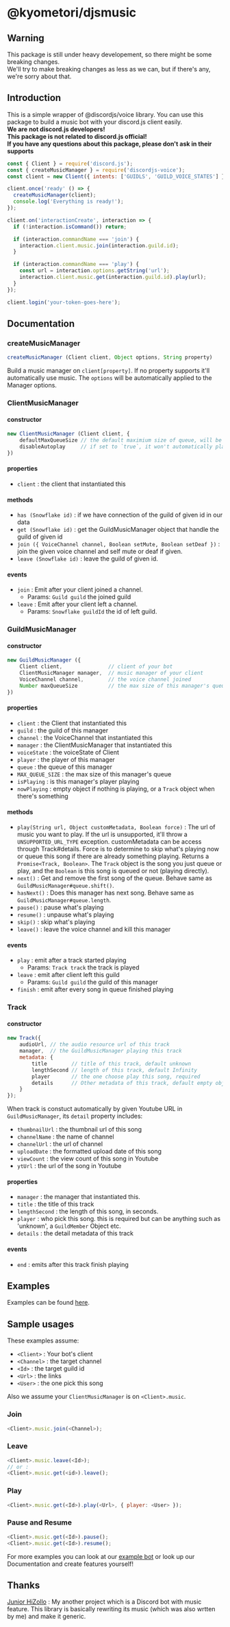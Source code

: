 # @kyometori/djsmusic
## Warning
This package is still under heavy developement, so there might be some breaking changes.   
We'll try to make breaking changes as less as we can, but if there's any, we're sorry about that.
## Introduction
This is a simple wrapper of @discordjs/voice library. You can use this package to build a music bot with your discord.js client easily.   
**We are not discord.js developers!**   
**This package is not related to discord.js official!**   
**If you have any questions about this package, please don't ask in their supports**
```js
const { Client } = require('discord.js');
const { createMusicManager } = require('discordjs-voice');
const client = new Client({ intents: ['GUIDLS', 'GUILD_VOICE_STATES'] });

client.once('ready' () => {
  createMusicManager(client);
  console.log('Everything is ready!');
});

client.on('interactionCreate', interaction => {
  if (!interaction.isCommand()) return;

  if (interaction.commandName === 'join') {
    interaction.client.music.join(interaction.guild.id);
  }

  if (interaction.commandName === 'play') {
    const url = interaction.options.getString('url');
    interaction.client.music.get(interaction.guild.id).play(url);
  }
});

client.login('your-token-goes-here');
```

## Documentation
### createMusicManager
```js
createMusicManager (Client client, Object options, String property)
```
Build a music manager on `client[property]`. If no property supports it'll automatically use music. The `options` will be automatically applied to the Manager options.

### ClientMusicManager
#### constructor
```js
new ClientMusicManager (Client client, {
    defaultMaxQueueSize // the default maximium size of queue, will be automatically apllied to all its `GuildMusicManager`
    disableAutoplay     // if set to `true`, it won't automatically play the next song in queue
})
```

#### properties
- `client` : the client that instantiated this

#### methods
- `has (Snowflake id)` : if we have connection of the guild of given id in our data
- `get (Snowflake id)` : get the GuildMusicManager object that handle the guild of given id
- `join ({ VoiceChannel channel, Boolean setMute, Boolean setDeaf })` : join the given voice channel and self mute or deaf if given.
- `leave (Snowflake id)` : leave the guild of given id.

#### events
- `join` : Emit after your client joined a channel.
  - Params: `Guild guild` the joined guild
- `leave` : Emit after your client left a channel.
  - Params: `Snowflake guildId` the id of left guild.

### GuildMusicManager
#### constructor
```js
new GuildMusicManager ({
    Client client,               // client of your bot
    ClientMusicManager manager,  // music manager of your client
    VoiceChannel channel,        // the voice channel joined
    Number maxQueueSize          // the max size of this manager's queue
})
```

#### properties
- `client` : the Client that instantiated this
- `guild` : the guild of this manager
- `channel` : the VoiceChannel that instantiated this
- `manager` : the ClientMusicManager that instantiated this
- `voiceState` : the voiceState of Client
- `player` : the player of this manager
- `queue` : the queue of this manager
- `MAX_QUEUE_SIZE` : the max size of this manager's queue
- `isPlaying` : is this manager's player playing
- `nowPlaying` : empty object if nothing is playing, or a `Track` object when there's something

#### methods
- `play(String url, Object customMetadata, Boolean force)` : The url of music you want to play. If the url is unsupported, it'll throw a `UNSUPPORTED_URL_TYPE` exception. customMetadata can be access through Track#details. Force is to determine to skip what's playing now or queue this song if there are already something playing.  Returns a `Promise<Track, Boolean>`. The `Track` object is the song you just queue or play, and the `Boolean` is this song is queued or not (playing directly).
- `next()` : Get and remove the first song of the queue. Behave same as `GuildMusicManager#queue.shift()`.
- `hasNext()` : Does this manager has next song. Behave same as `GuildMusicManager#queue.length`.
- `pause()` : pause what's playing
- `resume()` : unpause what's playing
- `skip()` : skip what's playing
- `leave()` : leave the voice channel and kill this manager

#### events
- `play` : emit  after a track started playing
  - Params: `Track track` the track is played
- `leave` : emit after client left this guild
  - Params: `Guild guild` the guild of this manager
- `finish` : emit after every song in queue finished playing

### Track
#### constructor
```js
new Track({
    audioUrl, // the audio resource url of this track
    manager,  // the GuildMusicManager playing this track
    metadata: {
        title        // title of this track, default unknown
        lengthSecond // length of this track, default Infinity
        player       // the one choose play this song, required
        details      // Other metadata of this track, default empty object
    }
});
```
When track is constuct automatically by given Youtube URL in `GuildMusicManager`, its `detail` property includes:
- `thumbnailUrl` : the thumbnail url of this song
- `channelName` : the name of channel
- `channelUrl` : the url of channel
- `uploadDate` : the formatted upload date of this song
- `viewCount` : the view count of this song in Youtube
- `ytUrl` : the url of the song in Youtube


#### properties
- `manager` : the manager that instantiated this.
- `title` : the title of this track
- `lengthSecond` : the length of this song, in seconds.
- `player` : who pick this song. this is required but can be anything such as 'unknown', a `GuildMember` Object etc.
- `details` : the detail metadata of this track

#### events
- `end` : emits after this track finish playing

## Examples
Examples can be found [here](https://github.com/kyometori/djsmusic/tree/main/examples).

## Sample usages
These examples assume:
- `<Client>` : Your bot's client
- `<Channel>` : the target channel
- `<Id>` : the target guild id
- `<Url>` : the links
- `<User>` : the one pick this song

Also we assume your `ClientMusicManager` is on `<Client>.music`.

### Join
```js
<Client>.music.join(<Channel>);
```

### Leave
```js
<Client>.music.leave(<Id>);
// or :
<Client>.music.get(<id>).leave();
```

### Play
```js
<Client>.music.get(<Id>).play(<Url>, { player: <User> });
```

### Pause and Resume
```js
<Client>.music.get(<Id>).pause();
<Client>.music.get(<Id>).resume();
```

For more examples you can look at our [example bot](https://github.com/kyometori/djsmusic/tree/main/examples) or look up our Documentation and create features yourself!

## Thanks
[Junior HiZollo](https://hizollo.ddns.net) : My another project which is a Discord bot with music feature. This library is basically rewriting its music (which was also wrtten by me) and make it generic.
